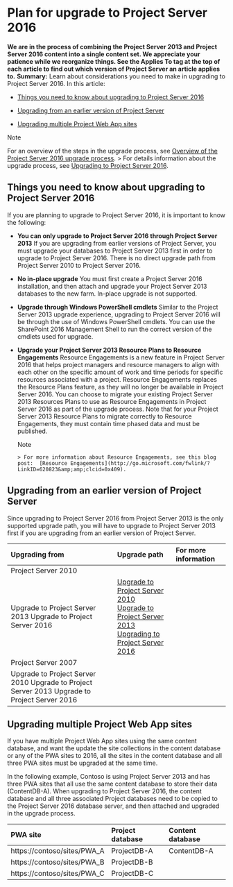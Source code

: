 
# Plan for upgrade to Project Server 2016
 **We are in the process of combining the Project Server 2013 and Project Server 2016 content into a single content set. We appreciate your patience while we reorganize things. See the Applies To tag at the top of each article to find out which version of Project Server an article applies to.** **Summary:** Learn about considerations you need to make in upgrading to Project Server 2016.
In this article:
  
    
    


-  [Things you need to know about upgrading to Project Server 2016](9b863614-a41e-4ee4-89bb-7f4efea886b3.md#thingknow)
    
  
-  [ Upgrading from an earlier version of Project Server](9b863614-a41e-4ee4-89bb-7f4efea886b3.md#Upg)
    
  
-  [ Upgrading multiple Project Web App sites](9b863614-a41e-4ee4-89bb-7f4efea886b3.md#MultPWA)
    
  

> [!NOTE]
> For an overview of the steps in the upgrade process, see  [Overview of the Project Server 2016 upgrade process](31df861f-148f-4ea9-95cb-affb48f76a0a.md). > For details information about the upgrade process, see  [Upgrading to Project Server 2016](03e9ea52-f4a6-4709-b8c3-41acf4484251.md). 
  
    
    


## Things you need to know about upgrading to Project Server 2016
<a name="thingknow"> </a>

If you are planning to upgrade to Project Server 2016, it is important to know the following:
  
    
    

- **You can only upgrade to Project Server 2016 through Project Server 2013** If you are upgrading from earlier versions of Project Server, you must upgrade your databases to Project Server 2013 first in order to upgrade to Project Server 2016. There is no direct upgrade path from Project Server 2010 to Project Server 2016.
    
  
- **No in-place upgrade** You must first create a Project Server 2016 installation, and then attach and upgrade your Project Server 2013 databases to the new farm. In-place upgrade is not supported.
    
  
- **Upgrade through Windows PowerShell cmdlets** Similar to the Project Server 2013 upgrade experience, upgrading to Project Server 2016 will be through the use of Windows PowerShell cmdlets. You can use the SharePoint 2016 Management Shell to run the correct version of the cmdlets used for upgrade.
    
  
- **Upgrade your Project Server 2013 Resource Plans to Resource Engagements** Resource Engagements is a new feature in Project Server 2016 that helps project managers and resource managers to align with each other on the specific amount of work and time periods for specific resources associated with a project. Resource Engagements replaces the Resource Plans feature, as they will no longer be available in Project Server 2016. You can choose to migrate your existing Project Server 2013 Resources Plans to use as Resource Engagements in Project Server 2016 as part of the upgrade process. Note that for your Project Server 2013 Resource Plans to migrate correctly to Resource Engagements, they must contain time phased data and must be published.
    
    > [!NOTE]
      > For more information about Resource Engagements, see this blog post:  [Resource Engagements](http://go.microsoft.com/fwlink/?LinkID=620823&amp;amp;clcid=0x409). 

## Upgrading from an earlier version of Project Server
<a name="Upg"> </a>

Since upgrading to Project Server 2016 from Project Server 2013 is the only supported upgrade path, you will have to upgrade to Project Server 2013 first if you are upgrading from an earlier version of Project Server.
  
    
    


|**Upgrading from**|**Upgrade path**|**For more information**|
|:-----|:-----|:-----|
|Project Server 2010  <br/> |
Upgrade to Project Server 2013 Upgrade to Project Server 2016 | [Upgrade to Project Server 2010](https://go.microsoft.com/fwlink/?LinkId=747042) <br/>  [Upgrade to Project Server 2013](https://go.microsoft.com/fwlink/?LinkId=747043) <br/>  [Upgrading to Project Server 2016](03e9ea52-f4a6-4709-b8c3-41acf4484251.md) <br/> |
|Project Server 2007  <br/> |
Upgrade to Project Server 2010 Upgrade to Project Server 2013 Upgrade to Project Server 2016 |
   

## Upgrading multiple Project Web App sites
<a name="MultPWA"> </a>

If you have multiple Project Web App sites using the same content database, and want the update the site collections in the content database or any of the PWA sites to 2016, all the sites in the content database and all three PWA sites must be upgraded at the same time.
  
    
    
In the following example, Contoso is using Project Server 2013 and has three PWA sites that all use the same content database to store their data (ContentDB-A). When upgrading to Project Server 2016, the content database and all three associated Project databases need to be copied to the Project Server 2016 database server, and then attached and upgraded in the upgrade process.
  
    
    


|**PWA site**|**Project database**|**Content database**|
|:-----|:-----|:-----|
|https://contoso/sites/PWA_A  <br/> |ProjectDB-A  <br/> |ContentDB-A  <br/> |
|https://contoso/sites/PWA_B  <br/> |ProjectDB-B  <br/> |
|https://contoso/sites/PWA_C  <br/> |ProjectDB-C  <br/> |
   
